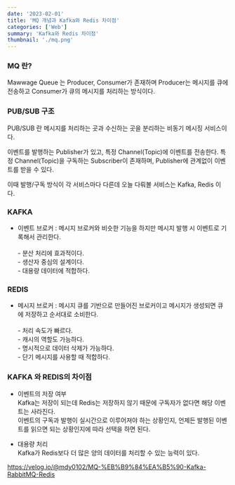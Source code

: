 ```yaml
---
date: '2023-02-01'
title: 'MQ 개념과 Kafka와 Redis 차이점'
categories: ['Web']
summary: 'Kafka와 Redis 차이점'
thumbnail: './mq.png'
---
```


### MQ 란?

Mawwage Queue 는 Producer, Consumer가 존재하며 Producer는 메시지를 큐에 전송하고 Consumer가 큐의 메시지를 처리하는 방식이다.

### PUB/SUB 구조

PUB/SUB 란 메시지를 처리하는 곳과 수신하는 곳을 분리하는 비동기 메시징 서비스이다.

이벤트를 발행하는 Publisher가 있고, 특정 Channel(Topic)에 이벤트를 전송한다.
특정 Channel(Topic)을 구독하는 Subscriber이 존재하며, Publisher에 관계없이 이벤트를 받을 수 있다.

이때 발행/구독 방식이 각 서비스마다 다른데 오늘 다뤄볼 서비스는 Kafka, Redis 이다.

### KAFKA

- 이벤트 브로커 : 메시지 브로커와 비슷한 기능을 하지만 메시지 발행 시 이벤트로 기록해서 관리한다.</br></br> - 분산 처리에 효과적이다.</br> - 생산자 중심의 설계이다.</br> - 대용량 데이터에 적합하다.</br>

### REDIS

- 메시지 브로커 : 메시지 큐를 기반으로 만들어진 브로커이고 메시지가 생성되면 큐에 저장하고 순서대로 소비한다.</br>
  </br> - 처리 속도가 빠르다. </br> - 캐시의 역할도 가능하다. </br> - 명시적으로 데이터 삭제가 가능하다.</br> - 단기 메시지를 사용할 때 적합하다.

### KAFKA 와 REDIS의 차이점

- 이벤트의 저장 여부</br>
  Kafka는 저장이 되는데 Redis는 저장하지 않기 때문에 구독자가 없다면 해당 이벤트는 사라진다. </br>
  이벤트의 구독과 발행이 실시간으로 이루어져야 하는 상황인지, 언제든 발행된 이벤트를 읽으면 되는 상황인지에 따라 선택을 하면 된다.

- 대용량 처리</br>
  Kafka가 Redis보다 더 많은 양의 데이터를 처리할 수 있는 능력이 있다.
  </br>

https://velog.io/@mdy0102/MQ-%EB%B9%84%EA%B5%90-Kafka-RabbitMQ-Redis
